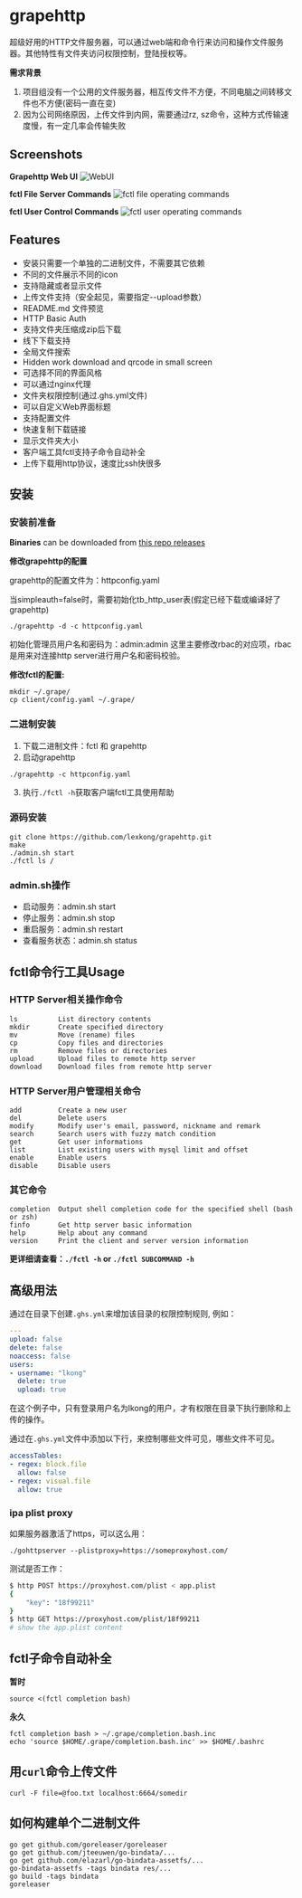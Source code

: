 # grapehttp

超级好用的HTTP文件服务器，可以通过web端和命令行来访问和操作文件服务器。其他特性有文件夹访问权限控制，登陆授权等。

**需求背景**

1. 项目组没有一个公用的文件服务器，相互传文件不方便，不同电脑之间转移文件也不方便(密码一直在变)
2. 因为公司网络原因，上传文件到内网，需要通过rz, sz命令，这种方式传输速度慢，有一定几率会传输失败

## Screenshots
**Grapehttp Web UI**
![WebUI](data/filetypes/grapehttp.gif)

**fctl File Server Commands**
![fctl file operating commands](data/filetypes/fctl.gif)

**fctl User Control Commands**
![fctl user operating commands](data/filetypes/user.gif)

## Features

+ 安装只需要一个单独的二进制文件，不需要其它依赖
+ 不同的文件展示不同的icon
+ 支持隐藏或者显示文件
+ 上传文件支持（安全起见，需要指定--upload参数）
+ README.md 文件预览
+ HTTP Basic Auth
+ 支持文件夹压缩成zip后下载
+ 线下下载支持
+ 全局文件搜索
+ Hidden work download and qrcode in small screen
+ 可选择不同的界面风格
+ 可以通过nginx代理
+ 文件夹权限控制(通过.ghs.yml文件)
+ 可以自定义Web界面标题
+ 支持配置文件
+ 快速复制下载链接
+ 显示文件夹大小
+ 客户端工具fctl支持子命令自动补全
+ 上传下载用http协议，速度比ssh快很多

## 安装 

### 安装前准备

**Binaries** can be downloaded from [this repo releases](https://github.com/lexkong/grapehttp/releases/)

**修改grapehttp的配置**

grapehttp的配置文件为：httpconfig.yaml

当simpleauth=false时，需要初始化tb_http_user表(假定已经下载或编译好了grapehttp)
```
./grapehttp -d -c httpconfig.yaml
```
初始化管理员用户名和密码为：admin:admin
这里主要修改rbac的对应项，rbac是用来对连接http server进行用户名和密码校验。


**修改fctl的配置:**
```
mkdir ~/.grape/ 
cp client/config.yaml ~/.grape/

```

### 二进制安装

1. 下载二进制文件：fctl 和 grapehttp
2. 启动grapehttp
```
./grapehttp -c httpconfig.yaml
```
3. 执行`./fctl -h`获取客户端fctl工具使用帮助


### 源码安装

```
git clone https://github.com/lexkong/grapehttp.git
make
./admin.sh start
./fctl ls /
```

### admin.sh操作

+ 启动服务：admin.sh start
+ 停止服务：admin.sh stop
+ 重启服务：admin.sh restart
+ 查看服务状态：admin.sh status

## fctl命令行工具Usage

### HTTP Server相关操作命令

```
ls          List directory contents
mkdir       Create specified directory
mv          Move (rename) files
cp          Copy files and directories
rm          Remove files or directories
upload      Upload files to remote http server
download    Download files from remote http server
```

### HTTP Server用户管理相关命令

```
add         Create a new user
del         Delete users
modify      Modify user's email, password, nickname and remark
search      Search users with fuzzy match condition
get         Get user informations
list        List existing users with mysql limit and offset
enable      Enable users
disable     Disable users
```

### 其它命令

```
completion  Output shell completion code for the specified shell (bash or zsh)
finfo       Get http server basic information
help        Help about any command
version     Print the client and server version information
```

**更详细请查看：`./fctl -h` or `./fctl SUBCOMMAND -h`**

## 高级用法

通过在目录下创建`.ghs.yml`来增加该目录的权限控制规则, 例如：

```yaml
---
upload: false
delete: false
noaccess: false
users:
- username: "lkong"
  delete: true
  upload: true
```

在这个例子中，只有登录用户名为lkong的用户，才有权限在目录下执行删除和上传的操作。

通过在`.ghs.yml`文件中添加以下行，来控制哪些文件可见，哪些文件不可见。

```yaml
accessTables:
- regex: block.file
  allow: false
- regex: visual.file
  allow: true
```

### ipa plist proxy
如果服务器激活了https，可以这么用：

```
./gohttpserver --plistproxy=https://someproxyhost.com/
```

测试是否工作：

```sh
$ http POST https://proxyhost.com/plist < app.plist
{
	"key": "18f99211"
}
$ http GET https://proxyhost.com/plist/18f99211
# show the app.plist content
```

## fctl子命令自动补全

**暂时**
```
source <(fctl completion bash)
```

**永久**
```
fctl completion bash > ~/.grape/completion.bash.inc 
echo 'source $HOME/.grape/completion.bash.inc' >> $HOME/.bashrc
```

## 用`curl`命令上传文件

```
curl -F file=@foo.txt localhost:6664/somedir
```

## 如何构建单个二进制文件
```
go get github.com/goreleaser/goreleaser
go get github.com/jteeuwen/go-bindata/...
go get github.com/elazarl/go-bindata-assetfs/...
go-bindata-assetfs -tags bindata res/...
go build -tags bindata
goreleaser
```
